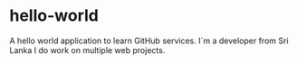 # hello-world
A hello world application to learn GitHub services.
I`m a developer from Sri Lanka
I do work on multiple web projects.
